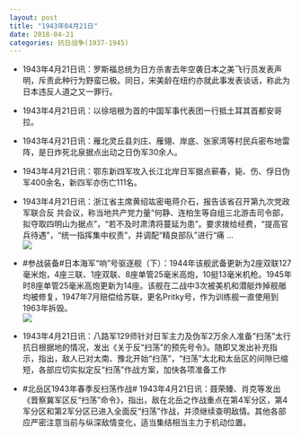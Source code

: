 ```yaml
---
layout: post
title: "1943年04月21日"
date: 2018-04-21
categories: 抗日战争(1937-1945)
---
```


<meta name="referrer" content="no-referrer" />

- 1943年4月21日讯：罗斯福总统为日方杀害去年空袭日本之美飞行员发表声明，斥责此种行为野蛮已极。同日，宋美龄在纽约亦就此事发表谈话，称此为日本违反人道之又一罪行。 

- 1943年4月21日讯：以徐培根为首的中国军事代表团一行抵土耳其首都安哥拉。 

- 1943年4月21日讯：雁北灵丘县刘庄、雁翎、岸底、张家湾等村民兵密布地雷阵，是日炸死北泉据点出动之日伪军30余人。 

- 1943年4月21日讯：鄂东新四军攻入长江北岸日军据点蕲春，毙、伤、俘日伪军400余名，新四军亦伤亡111名。 

- 1943年4月21日讯：浙江省主席黄绍竑密电蒋介石，报告该省召开第九次党政军联合反 共会议，称当地共产党力量“何静、连柏生等自组三北游击司令部，拟夺取四明山为据点”，“若不及时肃清将蔓延为患”。要求拨给经费，“提高官兵待遇”，“统一指挥集中权责”，并调配“精良部队”进行“痛 ... <br/><img src="https://wx1.sinaimg.cn/large/aca367d8ly1fqk57qyjamj20c8090gln.jpg" />

- #参战装备#日本海军“响”号驱逐舰（下）：1944年该舰武备更新为2座双联127毫米炮，4座三联、1座双联、8座单管25毫米高炮，10挺13毫米机枪。1945年时8座单管25毫米高炮更新为14座。该舰在二战中3次被美机和潜艇炸掉舰艏均被修复，1947年7月赔偿给苏联，更名Pritky号，作为训练舰一直使用到1963年拆毁。 <br/><img src="https://wx2.sinaimg.cn/large/aca367d8ly1fqk1r3tdqij20dc0a043i.jpg" />

- 1943年4月21日讯：八路军129师针对日军主力及伪军2万余人准备“扫荡”太行抗日根据地的情况，发出《关于反“扫荡”的预先号令》。随即又发出补充指示，指出，敌人已对太南、豫北开始“扫荡”，“扫荡”太北和太岳区的间隙已缩短，各部应切实拟定反“扫荡”作战方案，加快各项准备工作 

- #北岳区1943年春季反扫荡作战# 1943年4月21日讯：聂荣臻、肖克等发出《晋察冀军区反“扫荡”命令》，指出，敌在北岳之作战重点在第4军分区，第4军分区和第2军分区已进入全面反“扫荡”作战，并须继续查明敌情。其他各部应严密注意当前与纵深敌情变化，适当集结相当主力于机动位置。 

